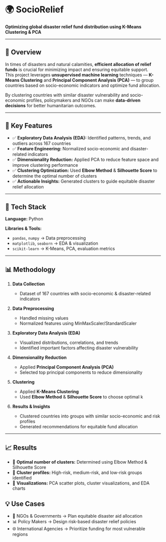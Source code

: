 # 🌍 SocioRelief
**Optimizing global disaster relief fund distribution using K-Means Clustering & PCA**  

---

## 📌 Overview  
In times of disasters and natural calamities, **efficient allocation of relief funds** is crucial for minimizing impact and ensuring equitable support.  
This project leverages **unsupervised machine learning** techniques — **K-Means Clustering** and **Principal Component Analysis (PCA)** — to group countries based on socio-economic indicators and optimize fund allocation.  

By clustering countries with similar disaster vulnerability and socio-economic profiles, policymakers and NGOs can make **data-driven decisions** for better humanitarian outcomes.  

---

## 🎯 Key Features  
- ✅ **Exploratory Data Analysis (EDA):** Identified patterns, trends, and outliers across 167 countries  
- ✅ **Feature Engineering:** Normalized socio-economic and disaster-related indicators  
- ✅ **Dimensionality Reduction:** Applied PCA to reduce feature space and improve clustering performance  
- ✅ **Clustering Optimization:** Used **Elbow Method** & **Silhouette Score** to determine the optimal number of clusters  
- ✅ **Actionable Insights:** Generated clusters to guide equitable disaster relief allocation  

---

## 🧠 Tech Stack  
**Language:** Python   

**Libraries & Tools:**  
- `pandas`, `numpy` → Data preprocessing  
- `matplotlib`, `seaborn` → EDA & visualization  
- `scikit-learn` → K-Means, PCA, evaluation metrics  

---

## 📊 Methodology  
1. **Data Collection**  
   - Dataset of 167 countries with socio-economic & disaster-related indicators  

2. **Data Preprocessing**  
   - Handled missing values  
   - Normalized features using MinMaxScaler/StandardScaler  

3. **Exploratory Data Analysis (EDA)**  
   - Visualized distributions, correlations, and trends  
   - Identified important factors affecting disaster vulnerability  

4. **Dimensionality Reduction**  
   - Applied **Principal Component Analysis (PCA)**  
   - Selected top principal components to reduce dimensionality  

5. **Clustering**  
   - Applied **K-Means Clustering**  
   - Used **Elbow Method** & **Silhouette Score** to choose optimal k  

6. **Results & Insights**  
   - Clustered countries into groups with similar socio-economic and risk profiles  
   - Generated recommendations for equitable fund allocation  

---

## 📈 Results  
- 📌 **Optimal number of clusters:** Determined using Elbow Method & Silhouette Score  
- 📌 **Cluster profiles:** High-risk, medium-risk, and low-risk groups identified  
- 📌 **Visualizations:** PCA scatter plots, cluster visualizations, and EDA charts  


## 💡 Use Cases  
- 🏢 NGOs & Governments → Plan equitable disaster aid allocation  
- 📊 Policy Makers → Design risk-based disaster relief policies  
- 🌐 International Agencies → Prioritize funding for most vulnerable regions  

